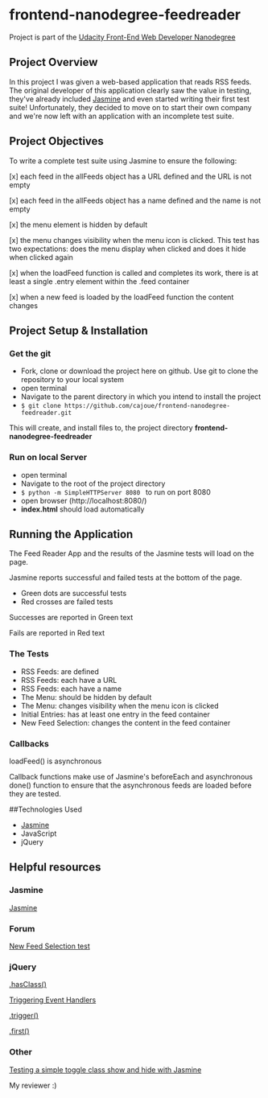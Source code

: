 # frontend-nanodegree-feedreader
Project is part of the [Udacity Front-End Web Developer Nanodegree](https://www.udacity.com/course/front-end-web-developer-nanodegree--nd001)

## Project Overview
In this project I was given a web-based application that reads RSS feeds. The original developer of this application clearly saw the value in testing, they've already included [Jasmine](http://jasmine.github.io/) and even started writing their first test suite! Unfortunately, they decided to move on to start their own company and we're now left with an application with an incomplete test suite. 

## Project Objectives
To write a complete test suite using Jasmine to ensure the following:

[x] each feed in the allFeeds object has a URL defined and the URL is not empty

[x] each feed in the allFeeds object has a name defined and the name is not empty

[x] the menu element is hidden by default 

[x] the menu changes visibility when the menu icon is clicked. This test has two expectations: does the menu display when clicked and does it hide when clicked again

[x] when the loadFeed function is called and completes its work, there is at least a single .entry element within the .feed container 

[x] when a new feed is loaded by the loadFeed function the content changes


## Project Setup & Installation
### Get the git
- Fork, clone or download the project here on github. Use git to clone the repository to your local system 
- open terminal 
- Navigate to the parent directory in which you intend to install the project
- `$ git clone https://github.com/cajoue/frontend-nanodegree-feedreader.git`

This will create, and install files to, the project directory **frontend-nanodegree-feedreader** 

### Run on local Server
- open terminal
- Navigate to the root of the project directory 
- `$ python -m SimpleHTTPServer 8080 ` to run on port 8080 
- open browser (http://localhost:8080/)
- **index.html** should load automatically

## Running the Application
The Feed Reader App and the results of the Jasmine tests will load on the page.

Jasmine reports successful and failed tests at the bottom of the page.
- Green dots are successful tests
- Red crosses are failed tests

Successes are reported in Green text

Fails are reported in Red text

### The Tests
- RSS Feeds: are defined
- RSS Feeds: each have a URL
- RSS Feeds: each have a name
- The Menu: should be hidden by default
- The Menu: changes visibility when the menu icon is clicked
- Initial Entries: has at least one entry in the feed container
- New Feed Selection: changes the content in the feed container

### Callbacks
loadFeed() is asynchronous 

Callback functions make use of Jasmine's beforeEach and asynchronous done() function to ensure that the asynchronous feeds are loaded before they are tested.

##Technologies Used
- [Jasmine](http://jasmine.github.io/)
- JavaScript
- jQuery

## Helpful resources
### Jasmine
[Jasmine](http://jasmine.github.io/2.2/introduction.html)

### Forum
[New Feed Selection test](https://discussions.udacity.com/t/new-feed-selection-test/15741)

### jQuery
[.hasClass()](http://api.jquery.com/hasClass/)

[Triggering Event Handlers](https://learn.jquery.com/events/triggering-event-handlers/)

[.trigger()](http://api.jquery.com/trigger/)

[.first()](https://api.jquery.com/first/)

### Other
[Testing a simple toggle class show and hide with Jasmine](https://gist.github.com/davilious/9503539)

My reviewer :)
